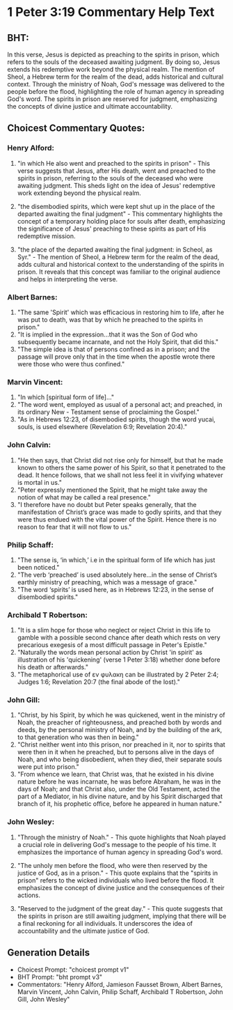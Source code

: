 # 1 Peter 3:19 Commentary Help Text

## BHT:
In this verse, Jesus is depicted as preaching to the spirits in prison, which refers to the souls of the deceased awaiting judgment. By doing so, Jesus extends his redemptive work beyond the physical realm. The mention of Sheol, a Hebrew term for the realm of the dead, adds historical and cultural context. Through the ministry of Noah, God's message was delivered to the people before the flood, highlighting the role of human agency in spreading God's word. The spirits in prison are reserved for judgment, emphasizing the concepts of divine justice and ultimate accountability.

## Choicest Commentary Quotes:
### Henry Alford:
1. "in which He also went and preached to the spirits in prison" - This verse suggests that Jesus, after His death, went and preached to the spirits in prison, referring to the souls of the deceased who were awaiting judgment. This sheds light on the idea of Jesus' redemptive work extending beyond the physical realm.

2. "the disembodied spirits, which were kept shut up in the place of the departed awaiting the final judgment" - This commentary highlights the concept of a temporary holding place for souls after death, emphasizing the significance of Jesus' preaching to these spirits as part of His redemptive mission.

3. "the place of the departed awaiting the final judgment: in Scheol, as Syr." - The mention of Sheol, a Hebrew term for the realm of the dead, adds cultural and historical context to the understanding of the spirits in prison. It reveals that this concept was familiar to the original audience and helps in interpreting the verse.

### Albert Barnes:
1. "The same 'Spirit' which was efficacious in restoring him to life, after he was put to death, was that by which he preached to the spirits in prison."
2. "It is implied in the expression...that it was the Son of God who subsequently became incarnate, and not the Holy Spirit, that did this."
3. "The simple idea is that of persons confined as in a prison; and the passage will prove only that in the time when the apostle wrote there were those who were thus confined."

### Marvin Vincent:
1. "In which [spiritual form of life]..."
2. "The word went, employed as usual of a personal act; and preached, in its ordinary New - Testament sense of proclaiming the Gospel."
3. "As in Hebrews 12:23, of disembodied spirits, though the word yucai, souls, is used elsewhere (Revelation 6:9; Revelation 20:4)."

### John Calvin:
1. "He then says, that Christ did not rise only for himself, but that he made known to others the same power of his Spirit, so that it penetrated to the dead. It hence follows, that we shall not less feel it in vivifying whatever is mortal in us."
2. "Peter expressly mentioned the Spirit, that he might take away the notion of what may be called a real presence."
3. "I therefore have no doubt but Peter speaks generally, that the manifestation of Christ’s grace was made to godly spirits, and that they were thus endued with the vital power of the Spirit. Hence there is no reason to fear that it will not flow to us."

### Philip Schaff:
1. "The sense is, ‘in which,’ i.e in the spiritual form of life which has just been noticed."
2. "The verb ‘preached’ is used absolutely here...in the sense of Christ’s earthly ministry of preaching, which was a message of grace."
3. "The word ‘spirits’ is used here, as in Hebrews 12:23, in the sense of disembodied spirits."

### Archibald T Robertson:
1. "It is a slim hope for those who neglect or reject Christ in this life to gamble with a possible second chance after death which rests on very precarious exegesis of a most difficult passage in Peter's Epistle."
2. "Naturally the words mean personal action by Christ 'in spirit' as illustration of his 'quickening' (verse 1 Peter 3:18) whether done before his death or afterwards."
3. "The metaphorical use of εν φυλακη can be illustrated by 2 Peter 2:4; Judges 1:6; Revelation 20:7 (the final abode of the lost)."

### John Gill:
1. "Christ, by his Spirit, by which he was quickened, went in the ministry of Noah, the preacher of righteousness, and preached both by words and deeds, by the personal ministry of Noah, and by the building of the ark, to that generation who was then in being."
2. "Christ neither went into this prison, nor preached in it, nor to spirits that were then in it when he preached, but to persons alive in the days of Noah, and who being disobedient, when they died, their separate souls were put into prison."
3. "From whence we learn, that Christ was, that he existed in his divine nature before he was incarnate, he was before Abraham, he was in the days of Noah; and that Christ also, under the Old Testament, acted the part of a Mediator, in his divine nature, and by his Spirit discharged that branch of it, his prophetic office, before he appeared in human nature."

### John Wesley:
1. "Through the ministry of Noah." - This quote highlights that Noah played a crucial role in delivering God's message to the people of his time. It emphasizes the importance of human agency in spreading God's word.

2. "The unholy men before the flood, who were then reserved by the justice of God, as in a prison." - This quote explains that the "spirits in prison" refers to the wicked individuals who lived before the flood. It emphasizes the concept of divine justice and the consequences of their actions.

3. "Reserved to the judgment of the great day." - This quote suggests that the spirits in prison are still awaiting judgment, implying that there will be a final reckoning for all individuals. It underscores the idea of accountability and the ultimate justice of God.


## Generation Details
- Choicest Prompt: "choicest prompt v1"
- BHT Prompt: "bht prompt v3"
- Commentators: "Henry Alford, Jamieson Fausset Brown, Albert Barnes, Marvin Vincent, John Calvin, Philip Schaff, Archibald T Robertson, John Gill, John Wesley"
